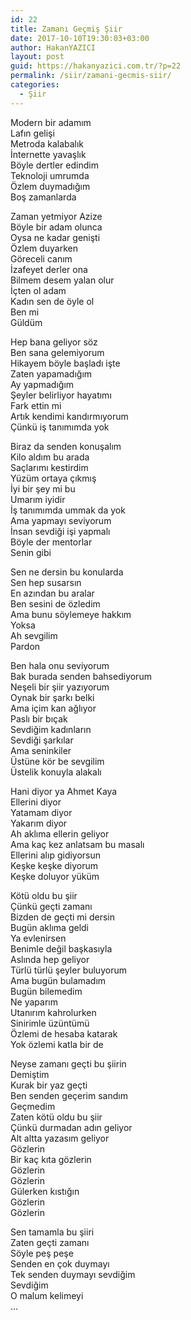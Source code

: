 ```yaml
---
id: 22
title: Zamanı Geçmiş Şiir
date: 2017-10-10T19:30:03+03:00
author: HakanYAZICI
layout: post
guid: https://hakanyazici.com.tr/?p=22
permalink: /siir/zamani-gecmis-siir/
categories:
  - Şiir
---
```

Modern bir adamım  
Lafın gelişi  
Metroda kalabalık  
İnternette yavaşlık  
Böyle dertler edindim  
Teknoloji umrumda  
Özlem duymadığım  
Boş zamanlarda

Zaman yetmiyor Azize  
Böyle bir adam olunca  
Oysa ne kadar genişti  
Özlem duyarken  
Göreceli canım  
İzafeyet derler ona  
Bilmem desem yalan olur  
İçten ol adam  
Kadın sen de öyle ol  
Ben mi  
Güldüm

Hep bana geliyor söz  
Ben sana gelemiyorum  
Hikayem böyle başladı işte  
Zaten yapamadığım  
Ay yapmadığım  
Şeyler belirliyor hayatımı  
Fark ettin mi  
Artık kendimi kandırmıyorum  
Çünkü iş tanımımda yok

Biraz da senden konuşalım  
Kilo aldım bu arada  
Saçlarımı kestirdim  
Yüzüm ortaya çıkmış  
İyi bir şey mi bu  
Umarım iyidir  
İş tanımımda ummak da yok  
Ama yapmayı seviyorum  
İnsan sevdiği işi yapmalı  
Böyle der mentorlar  
Senin gibi

Sen ne dersin bu konularda  
Sen hep susarsın  
En azından bu aralar  
Ben sesini de özledim  
Ama bunu söylemeye hakkım  
Yoksa  
Ah sevgilim  
Pardon

Ben hala onu seviyorum  
Bak burada senden bahsediyorum  
Neşeli bir şiir yazıyorum  
Oynak bir şarkı belki  
Ama içim kan ağlıyor  
Paslı bir bıçak  
Sevdiğim kadınların  
Sevdiği şarkılar  
Ama seninkiler  
Üstüne kör be sevgilim  
Üstelik konuyla alakalı

Hani diyor ya Ahmet Kaya  
Ellerini diyor  
Yatamam diyor  
Yakarım diyor  
Ah aklıma ellerin geliyor  
Ama kaç kez anlatsam bu masalı  
Ellerini alıp gidiyorsun  
Keşke keşke diyorum  
Keşke doluyor yüküm

Kötü oldu bu şiir  
Çünkü geçti zamanı  
Bizden de geçti mi dersin  
Bugün aklıma geldi  
Ya evlenirsen  
Benimle değil başkasıyla  
Aslında hep geliyor  
Türlü türlü şeyler buluyorum  
Ama bugün bulamadım  
Bugün bilemedim  
Ne yaparım  
Utanırım kahrolurken  
Sinirimle üzüntümü  
Özlemi de hesaba katarak  
Yok özlemi katla bir de

Neyse zamanı geçti bu şiirin  
Demiştim  
Kurak bir yaz geçti  
Ben senden geçerim sandım  
Geçmedim  
Zaten kötü oldu bu şiir  
Çünkü durmadan adın geliyor  
Alt altta yazasım geliyor  
Gözlerin  
Bir kaç kıta gözlerin  
Gözlerin  
Gözlerin  
Gülerken kıstığın  
Gözlerin  
Gözlerin

Sen tamamla bu şiiri  
Zaten geçti zamanı  
Söyle peş peşe  
Senden en çok duymayı  
Tek senden duymayı sevdiğim  
Sevdiğim  
O malum kelimeyi  
&#8230;